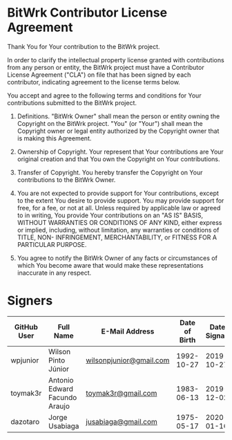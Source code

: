 BitWrk Contributor License Agreement
====================================
Thank You for Your contribution to the BitWrk project.

In order to clarify the intellectual property license granted with
contributions from any person or entity, the BitWrk project must
have a Contributor License Agreement ("CLA") on file that has been
signed by each contributor, indicating agreement to the license
terms below.

You accept and agree to the following terms and conditions for Your
contributions submitted to the BitWrk project.

1. Definitions. "BitWrk Owner" shall mean the person or entity
 owning the Copyright on the BitWrk project.
 "You" (or "Your") shall mean the Copyright owner or legal entity
 authorized by the Copyright owner that is making this Agreement.
 
2. Ownership of Copyright. Your represent that Your contributions
 are Your original creation and that You own the Copyright on Your
 contributions.

3. Transfer of Copyright. You hereby transfer the Copyright on Your
 contributions to the BitWrk Owner.

4. You are not expected to provide support for Your contributions,
 except to the extent You desire to provide support. You may provide
 support for free, for a fee, or not at all. Unless required by
 applicable law or agreed to in writing, You provide Your
 contributions on an "AS IS" BASIS, WITHOUT WARRANTIES OR CONDITIONS
 OF ANY KIND, either express or implied, including, without
 limitation, any warranties or conditions of TITLE, NON-
 INFRINGEMENT, MERCHANTABILITY, or FITNESS FOR A PARTICULAR PURPOSE.

5. You agree to notify the BitWrk Owner of any facts or
 circumstances of which You become aware that would make these
 representations inaccurate in any respect.
 
Signers
=======
| GitHub User | Full Name                         | E-Mail Address                 | Date of Birth | Date of Signature |
| ------------| --------------------------------- | ------------------------------ | ------------- | ----------------- |
| wpjunior    | Wilson Pinto Júnior               | wilsonpjunior@gmail.com        | 1992-10-27    | 2019-10-27        |
| toymak3r    | Antonio Edward Facundo Araujo     | toymak3r@gmail.com             | 1983-06-13    | 2019-12-02        |
| dazotaro    | Jorge Usabiaga                    | jusabiaga@gmail.com            | 1975-05-17    | 2020-01-16        |

